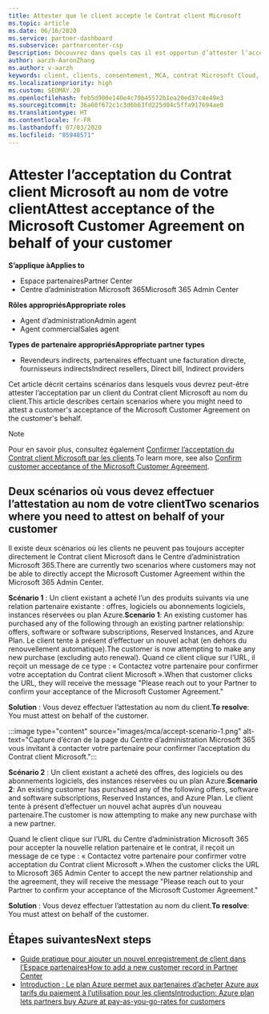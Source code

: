 ```yaml
---
title: Attester que le client accepte le Contrat client Microsoft
ms.topic: article
ms.date: 06/16/2020
ms.service: partner-dashboard
ms.subservice: partnercenter-csp
Description: Découvrez dans quels cas il est opportun d’attester l’acceptation du Contrat client Microsoft au nom de votre client.
author: aarzh-AaronZhang
ms.author: v-aarzh
keywords: client, clients, consentement, MCA, contrat Microsoft Cloud, Contrat client Microsoft, modèles d’accord client, attestation d’acceptation
ms.localizationpriority: high
ms.custom: SEOMAY.20
ms.openlocfilehash: feb5d900e140e4c70b45572b1ea20ed37c4e49e3
ms.sourcegitcommit: 36a60f672c1c3d6b63fd225d04c5ffa917694ae0
ms.translationtype: HT
ms.contentlocale: fr-FR
ms.lasthandoff: 07/03/2020
ms.locfileid: "85948571"
---
```

# <a name="attest-acceptance-of-the-microsoft-customer-agreement-on-behalf-of-your-customer"></a><span data-ttu-id="abe40-104">Attester l’acceptation du Contrat client Microsoft au nom de votre client</span><span class="sxs-lookup"><span data-stu-id="abe40-104">Attest acceptance of the Microsoft Customer Agreement on behalf of your customer</span></span>

<span data-ttu-id="abe40-105">**S’applique à**</span><span class="sxs-lookup"><span data-stu-id="abe40-105">**Applies to**</span></span>

- <span data-ttu-id="abe40-106">Espace partenaires</span><span class="sxs-lookup"><span data-stu-id="abe40-106">Partner Center</span></span>
- <span data-ttu-id="abe40-107">Centre d’administration Microsoft 365</span><span class="sxs-lookup"><span data-stu-id="abe40-107">Microsoft 365 Admin Center</span></span>

<span data-ttu-id="abe40-108">**Rôles appropriés**</span><span class="sxs-lookup"><span data-stu-id="abe40-108">**Appropriate roles**</span></span>

- <span data-ttu-id="abe40-109">Agent d’administration</span><span class="sxs-lookup"><span data-stu-id="abe40-109">Admin agent</span></span>
- <span data-ttu-id="abe40-110">Agent commercial</span><span class="sxs-lookup"><span data-stu-id="abe40-110">Sales agent</span></span>

<span data-ttu-id="abe40-111">**Types de partenaire appropriés**</span><span class="sxs-lookup"><span data-stu-id="abe40-111">**Appropriate partner types**</span></span>

- <span data-ttu-id="abe40-112">Revendeurs indirects, partenaires effectuant une facturation directe, fournisseurs indirects</span><span class="sxs-lookup"><span data-stu-id="abe40-112">Indirect resellers, Direct bill, Indirect providers</span></span>

<span data-ttu-id="abe40-113">Cet article décrit certains scénarios dans lesquels vous devrez peut-être attester l’acceptation par un client du Contrat client Microsoft au nom du client.</span><span class="sxs-lookup"><span data-stu-id="abe40-113">This article describes certain scenarios where you might need to attest a customer's acceptance of the Microsoft Customer Agreement on the customer's behalf.</span></span>

>[!NOTE]
><span data-ttu-id="abe40-114">Pour en savoir plus, consultez également [Confirmer l’acceptation du Contrat client Microsoft par les clients](confirm-customer-agreement.md).</span><span class="sxs-lookup"><span data-stu-id="abe40-114">To learn more, see also [Confirm customer acceptance of the Microsoft Customer Agreement](confirm-customer-agreement.md).</span></span>

## <a name="two-scenarios-where-you-need-to-attest-on-behalf-of-your-customer"></a><span data-ttu-id="abe40-115">Deux scénarios où vous devez effectuer l’attestation au nom de votre client</span><span class="sxs-lookup"><span data-stu-id="abe40-115">Two scenarios where you need to attest on behalf of your customer</span></span>

<span data-ttu-id="abe40-116">Il existe deux scénarios où les clients ne peuvent pas toujours accepter directement le Contrat client Microsoft dans le Centre d’administration Microsoft 365.</span><span class="sxs-lookup"><span data-stu-id="abe40-116">There are currently two scenarios where customers may not be able to directly accept the Microsoft Customer Agreement within the Microsoft 365 Admin Center.</span></span>

<span data-ttu-id="abe40-117">**Scénario 1** : Un client existant a acheté l’un des produits suivants via une relation partenaire existante : offres, logiciels ou abonnements logiciels, instances réservées ou plan Azure.</span><span class="sxs-lookup"><span data-stu-id="abe40-117">**Scenario 1**: An existing customer has purchased any of the following through an existing partner relationship: offers, software or software subscriptions, Reserved Instances, and Azure Plan.</span></span> <span data-ttu-id="abe40-118">Le client tente à présent d’effectuer un nouvel achat (en dehors du renouvellement automatique).</span><span class="sxs-lookup"><span data-stu-id="abe40-118">The customer is now attempting to make any new purchase (excluding auto renewal).</span></span> <span data-ttu-id="abe40-119">Quand ce client clique sur l’URL, il reçoit un message de ce type : « Contactez votre partenaire pour confirmer votre acceptation du Contrat client Microsoft ».</span><span class="sxs-lookup"><span data-stu-id="abe40-119">When that customer clicks the URL, they will receive the message "Please reach out to your Partner to confirm your acceptance of the Microsoft Customer Agreement."</span></span>  

<span data-ttu-id="abe40-120">**Solution** : Vous devez effectuer l’attestation au nom du client.</span><span class="sxs-lookup"><span data-stu-id="abe40-120">**To resolve**: You must attest on behalf of the customer.</span></span>

:::image type="content" source="images/mca/accept-scenario-1.png" alt-text="Capture d’écran de la page du Centre d’administration Microsoft 365 vous invitant à contacter votre partenaire pour confirmer l’acceptation du Contrat client Microsoft.":::

<span data-ttu-id="abe40-122">**Scénario 2** : Un client existant a acheté des offres, des logiciels ou des abonnements logiciels, des instances réservées ou un plan Azure.</span><span class="sxs-lookup"><span data-stu-id="abe40-122">**Scenario 2**: An existing customer has purchased any of the following offers, software and software subscriptions, Reserved Instances, and Azure Plan.</span></span> <span data-ttu-id="abe40-123">Le client tente à présent d’effectuer un nouvel achat auprès d’un nouveau partenaire.</span><span class="sxs-lookup"><span data-stu-id="abe40-123">The customer is now attempting to make any new purchase with a new partner.</span></span>

<span data-ttu-id="abe40-124">Quand le client clique sur l’URL du Centre d’administration Microsoft 365 pour accepter la nouvelle relation partenaire et le contrat, il reçoit un message de ce type : « Contactez votre partenaire pour confirmer votre acceptation du Contrat client Microsoft ».</span><span class="sxs-lookup"><span data-stu-id="abe40-124">When the customer clicks the URL to Microsoft 365 Admin Center to accept the new partner relationship and the agreement, they will receive the message "Please reach out to your Partner to confirm your acceptance of the Microsoft Customer Agreement."</span></span>  

<span data-ttu-id="abe40-125">**Solution** : Vous devez effectuer l’attestation au nom du client.</span><span class="sxs-lookup"><span data-stu-id="abe40-125">**To resolve**: You must attest on behalf of the customer.</span></span>  

## <a name="next-steps"></a><span data-ttu-id="abe40-126">Étapes suivantes</span><span class="sxs-lookup"><span data-stu-id="abe40-126">Next steps</span></span>

- [<span data-ttu-id="abe40-127">Guide pratique pour ajouter un nouvel enregistrement de client dans l’Espace partenaires</span><span class="sxs-lookup"><span data-stu-id="abe40-127">How to add a new customer record in Partner Center</span></span>](add-a-new-customer.md)
- [<span data-ttu-id="abe40-128">Introduction : Le plan Azure permet aux partenaires d’acheter Azure aux tarifs du paiement à l’utilisation pour les clients</span><span class="sxs-lookup"><span data-stu-id="abe40-128">Introduction: Azure plan lets partners buy Azure at pay-as-you-go-rates for customers</span></span>](azure-plan-lp.md)

